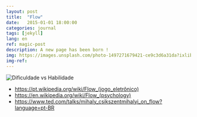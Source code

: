 ```yaml
---
layout: post
title:  "Flow"
date:   2015-01-01 18:00:00
categories: journal
tags: [jekyll]
lang: en
ref: magic-post
description: A new page has been born !
img: https://images.unsplash.com/photo-1497271679421-ce9c3d6a31da?ixlib=rb-0.3.5&s=fb2bf45324ffdbe8780fc90bb813a35e&auto=format&fit=crop&w=1051&q=80
img-ref:
---
```




![Dificuldade vs Habilidade](https://upload.wikimedia.org/wikipedia/commons/f/f6/Challenge_vs_skill.svg)

 * https://pt.wikipedia.org/wiki/Flow_(jogo_eletrônico)
 * https://en.wikipedia.org/wiki/Flow_(psychology)
 * https://www.ted.com/talks/mihaly_csikszentmihalyi_on_flow?language=pt-BR
